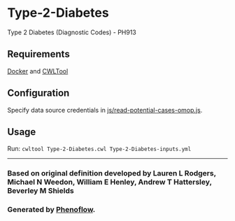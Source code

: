 # Type-2-Diabetes

Type 2 Diabetes (Diagnostic Codes) - PH913

## Requirements

[Docker](https://docs.docker.com/install/) and [CWLTool](https://github.com/common-workflow-language/cwltool#install)

## Configuration

Specify data source credentials in [js/read-potential-cases-omop.js](js/read-potential-cases-omop.js).

## Usage

Run: `cwltool Type-2-Diabetes.cwl Type-2-Diabetes-inputs.yml`

***

### Based on original definition developed by Lauren L Rodgers, Michael N Weedon, William E Henley, Andrew T Hattersley, Beverley M Shields
### Generated by [Phenoflow](https://kclhi.org/phenoflow).
